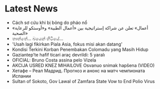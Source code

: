 # Latest News
-  Cách sơ cứu khi bị bỏng do pháo nổ
-  «أعمال» تعلن عن شراكة إستراتيجية بين «أعمال الطبية» و«أوستكو للرعاية الصحية»
-  තාත්තේ… බයෙන් හිටියේ…
-  'Usah lagi fikirkan Piala Asia, fokus misi akan datang'
-  Kondisi Terkini Korban Penembakan Colomadu yang Masih Hidup
-  Gaziantep’te hafif ticari araç devrildi: 5 yaralı
-  OFICIAL: Bruno Costa assina pelo Vizela
-  AKCIJA USRED KNEZ MIHAILOVE Osvanuo snimak hapšena (VIDEO)
-  Хетафе – Реал Мадрид. Прогноз и анонс на матч чемпионата Испании
-  Sultan of Sokoto, Gov Lawal of Zamfara State Vow to End Polio Virus
